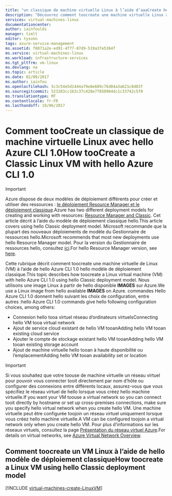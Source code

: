 ```yaml
---
title: "un classique de machine virtuelle Linux à l’aide d’aaaCreate hello Azure CLI 1.0 | Documents Microsoft"
description: "Découvrez comment toocreate une machine virtuelle Linux à l’aide de hello Azure CLI 1.0 hello modèle de déploiement classique"
services: virtual-machines-linux
documentationcenter: 
author: iainfoulds
manager: timlt
editor: tysonn
tags: azure-service-management
ms.assetid: f8071a2e-ed91-4f77-87d9-519a37e5364f
ms.service: virtual-machines-linux
ms.workload: infrastructure-services
ms.tgt_pltfrm: vm-linux
ms.devlang: na
ms.topic: article
ms.date: 02/09/2017
ms.author: iainfou
ms.openlocfilehash: 5c3c54e5d1444a79e8e609c76d04a3a621c8d03f
ms.sourcegitcommit: 523283cc1b3c37c428e77850964dc1c33742c5f0
ms.translationtype: MT
ms.contentlocale: fr-FR
ms.lasthandoff: 10/06/2017
---
```

# <a name="how-toocreate-a-classic-linux-vm-with-hello-azure-cli-10"></a><span data-ttu-id="a2888-103">Comment tooCreate un classique de machine virtuelle Linux avec hello Azure CLI 1.0</span><span class="sxs-lookup"><span data-stu-id="a2888-103">How tooCreate a Classic Linux VM with hello Azure CLI 1.0</span></span>
> [!IMPORTANT] 
> <span data-ttu-id="a2888-104">Azure dispose de deux modèles de déploiement différents pour créer et utiliser des ressources : [le déploiement Resource Manager et le déploiement classique](../../../resource-manager-deployment-model.md).</span><span class="sxs-lookup"><span data-stu-id="a2888-104">Azure has two different deployment models for creating and working with resources: [Resource Manager and Classic](../../../resource-manager-deployment-model.md).</span></span> <span data-ttu-id="a2888-105">Cet article décrit à l’aide du modèle de déploiement classique hello.</span><span class="sxs-lookup"><span data-stu-id="a2888-105">This article covers using hello Classic deployment model.</span></span> <span data-ttu-id="a2888-106">Microsoft recommande que la plupart des nouveaux déploiements de modèle du Gestionnaire de ressources hello.</span><span class="sxs-lookup"><span data-stu-id="a2888-106">Microsoft recommends that most new deployments use hello Resource Manager model.</span></span> <span data-ttu-id="a2888-107">Pour la version du Gestionnaire de ressources hello, consultez [ici](../create-cli-complete.md?toc=%2fazure%2fvirtual-machines%2flinux%2ftoc.json).</span><span class="sxs-lookup"><span data-stu-id="a2888-107">For hello Resource Manager version, see [here](../create-cli-complete.md?toc=%2fazure%2fvirtual-machines%2flinux%2ftoc.json).</span></span>

<span data-ttu-id="a2888-108">Cette rubrique décrit comment toocreate une machine virtuelle de Linux (VM) à l’aide de hello Azure CLI 1.0 hello modèle de déploiement classique.</span><span class="sxs-lookup"><span data-stu-id="a2888-108">This topic describes how toocreate a Linux virtual machine (VM) with hello Azure CLI 1.0 using hello Classic deployment model.</span></span> <span data-ttu-id="a2888-109">Nous utilisons une image Linux à partir de hello disponible **IMAGES** sur Azure.</span><span class="sxs-lookup"><span data-stu-id="a2888-109">We use a Linux image from hello available **IMAGES** on Azure.</span></span> <span data-ttu-id="a2888-110">commandes Hello Azure CLI 1.0 donnent hello suivant les choix de configuration, entre autres :</span><span class="sxs-lookup"><span data-stu-id="a2888-110">hello Azure CLI 1.0 commands give hello following configuration choices, among others:</span></span>

* <span data-ttu-id="a2888-111">Connexion hello tooa virtuel réseau d’ordinateurs virtuels</span><span class="sxs-lookup"><span data-stu-id="a2888-111">Connecting hello VM tooa virtual network</span></span>
* <span data-ttu-id="a2888-112">Ajout de service cloud existant de hello VM tooan</span><span class="sxs-lookup"><span data-stu-id="a2888-112">Adding hello VM tooan existing cloud service</span></span>
* <span data-ttu-id="a2888-113">Ajouter le compte de stockage existant hello VM tooan</span><span class="sxs-lookup"><span data-stu-id="a2888-113">Adding hello VM tooan existing storage account</span></span>
* <span data-ttu-id="a2888-114">Ajout de machine virtuelle hello tooan à haute disponibilité ou l’emplacement</span><span class="sxs-lookup"><span data-stu-id="a2888-114">Adding hello VM tooan availability set or location</span></span>

> [!IMPORTANT]
> <span data-ttu-id="a2888-115">Si vous souhaitez que votre toouse de machine virtuelle un réseau virtuel pour pouvoir vous connecter tooit directement par nom d’hôte ou configurer des connexions entre différents locaux, assurez-vous que vous spécifiez le réseau virtuel de hello lorsque vous créez hello machine virtuelle.</span><span class="sxs-lookup"><span data-stu-id="a2888-115">If you want your VM toouse a virtual network so you can connect tooit directly by hostname or set up cross-premises connections, make sure you specify hello virtual network when you create hello VM.</span></span> <span data-ttu-id="a2888-116">Une machine virtuelle peut être configurée toojoin un réseau virtuel uniquement lorsque vous créez hello machine virtuelle.</span><span class="sxs-lookup"><span data-stu-id="a2888-116">A VM can be configured toojoin a virtual network only when you create hello VM.</span></span> <span data-ttu-id="a2888-117">Pour plus d’informations sur les réseaux virtuels, consultez la page [Présentation du réseau virtuel Azure](http://go.microsoft.com/fwlink/p/?LinkID=294063).</span><span class="sxs-lookup"><span data-stu-id="a2888-117">For details on virtual networks, see [Azure Virtual Network Overview](http://go.microsoft.com/fwlink/p/?LinkID=294063).</span></span>
> 
> 

## <a name="how-toocreate-a-linux-vm-using-hello-classic-deployment-model"></a><span data-ttu-id="a2888-118">Comment toocreate un VM Linux à l’aide de hello modèle de déploiement classique</span><span class="sxs-lookup"><span data-stu-id="a2888-118">How toocreate a Linux VM using hello Classic deployment model</span></span>
[!INCLUDE [virtual-machines-create-LinuxVM](../../../../includes/virtual-machines-create-linuxvm.md)]

